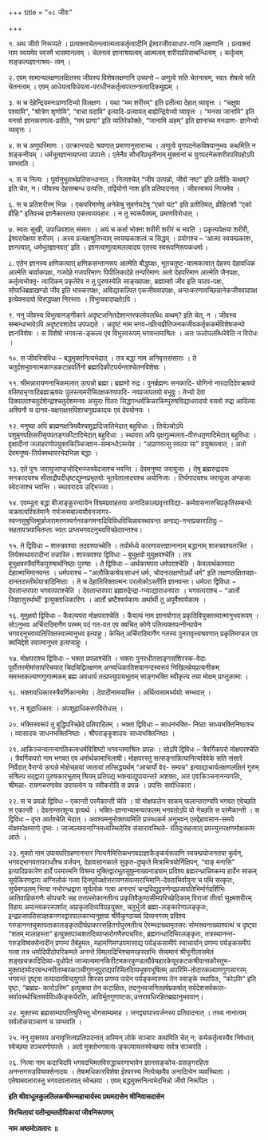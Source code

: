+++
title = "०८ जीवः"

+++

१. अथ जीवो निरूप्यते । प्रत्यक्त्वचेतनत्वात्मत्वकर्तृत्वादीनि ईश्वरजीवसाधार-णानि लक्षणानि । प्रत्यक्त्वं नाम स्वयमेव स्वस्मै भासमानत्वम् । चेतनत्वं ज्ञानाश्रयत्वम् आत्मत्वम् शरीरप्रतिसम्बन्धित्वम् । कर्तृत्वम् सङ्कल्पज्ञानाश्रय- त्वम् ।

२. एवम् सामान्यलक्षणलक्षितस्य जीवस्य विशेषलक्षणानि उच्यन्ते – अणुत्वे सति चेतनत्वम्, स्वतः शेषत्वे सति चेतनत्वम् । एवम् आधेयत्वविधेयत्व-पराधीनकर्तृत्वपरतन्त्रत्वादिकमूह्यम् ।

३. स च देहेन्द्रियमनःप्राणादिभ्यो विलक्षणः । यथा “मम शरीरम्” इति प्रतीत्या देहात् व्यावृत्तः । “चक्षुषा पश्यामि”, ”श्रोत्रेण शृणोमि”, “वाचा वदामि” इत्यादि-प्रत्यायत् बाह्येन्द्रियेभ्यो व्यावृत्तः । “मनसा जानामि” इति मनसो ज्ञानकरणत्व-प्रतीतेः, “मम प्राणा” इति व्यतिरेकोक्तेः, “जानामि अहम्” इति ज्ञानाच्च मनःप्राण- ज्ञानेभ्यो व्यावृत्तः ।

४. स च अणुपरिमाणः । उत्क्रान्त्यादेः श्रवणात् प्रमाणानुसाराच्च । अणुत्वे युगपदनेकविषयानुभवः कथमिति न शङ्कनीयम् । धर्मभूतज्ञानव्याप्त्या उपपत्तेः। एतेनैव सौभरिप्रभृतीनाम् मुक्तानां च युगपदनेकशरीरपरिग्रहोऽपि सम्भवति ।

५. स च नित्यः । पूर्वानुभूतार्थप्रतिसन्धानात् । नित्यश्चेत् “जीव उत्पन्नो, जीवो नष्ट” इति प्रतीतिः कथम्? इति चेत, न। जीवस्य देहसम्बन्ध उत्पत्तिः, तद्वियोगो नाश इति प्रतिपादनात् । जीवस्वरूपं नित्यमेव ।

६. स च प्रतिशरीरम् भिन्नः । एकपरिमाणेषु अनेकेषु सुवर्णघटेषु “एको घट” इति प्रतीतिवत्, व्रीहिराशौ “एको व्रीहिः” इतिवच्च ज्ञानैकारतया एकत्वव्यवहारः । न तु स्वरूपैक्यम्, प्रमाणविरोधात् ।

७. स्वतः सुखी, उपाधिवशात् संसारः । अयं च कर्ता भोक्ता शरीरी शरीरं च भवति । प्रकृत्यपेक्षया शरीरी, ईश्वरापेक्षया शरीरम् । अस्य प्रत्यक्षश्रुतिभ्याम् स्वयम्प्रकाशत्वं च सिद्धम् । प्रयोगश्च – ‘आत्मा स्वयम्प्रकाशः, ज्ञानत्वात्, धर्मभूतज्ञानवत्’ इति । ज्ञानत्वाणुत्वामलत्वादय एतस्य स्वरूपनिरूपकधर्माः।

८. एतेन ज्ञानस्य क्षणिकत्वात् क्षणिकसन्तानरूप आत्मेति बौद्धपक्षः, भूतचतुष्ट-यात्मकत्वात् देहस्य देहावधिक आत्मेति चार्वाकपक्षः, गजदेहे गजपरिमाणः पिपीलिकादेहे तन्परिमाणः अतो देहपरिमाण आत्मेति जैनपक्षः, कर्तृत्वभोक्तृ- त्वादिकम् प्रकृतेरेव न तु पुरुषस्येति साङ्ख्यपक्षः, ब्रह्माम्शो जीव इति यादव-पक्षः, सोपाधिब्रह्मखण्डो जीव इति भास्करपक्षः, अविद्याकल्पित एकजीववादपक्षः, अन्तःकरणावच्छिन्नानेकजीववादपक्ष इत्येवमादयो विरुद्धपक्षा निरस्ताः । विभुत्ववादपक्षोऽपि ।

९. ननु जीवस्य विभुत्वानङ्गीकारे अदृष्टजनितदेशान्तरफलोपलब्धिः कथम्? इति चेत्, न । जीवस्य सम्बन्धाभावेऽपि अदृष्टवशादेव उपपद्यते । अदृष्टं नाम भगव-त्प्रीत्यप्रीतिजनकजीवकर्तृककर्मविशेषजन्यो ज्ञानविशेषः । स विशेषो भगवत्स-ङ्कल्प एव विभुस्वरूपम् भगवन्तमाश्रितः । अतः फलोपलब्धिरेवेति न विरोधः ।

१०. स जीवस्त्रिविधः – बद्धमुक्तनित्यभेदात् । तत्र बद्धा नाम अनिवृत्तसंसाराः । ते चतुर्दशभुवनात्मकाण्डकटाहवर्तिनो ब्रह्मादिकीटपर्यन्ताश्चेतनविशेषाः ।

११. श्रीमन्नारायणनाभिकमलात् उत्पन्नो ब्रह्मा। ब्रह्मणो रुद्रः। पुनर्ब्रह्मणः सनकादि- योगिनो नारदादिदेवऋषयो वसिष्ठभृग्वादिब्रह्मऋषयः पुलस्त्यमरीचिदक्षकश्यपादि- नवप्रजापतयो बभूवुः। तेभ्यो देवा दिक्पालाश्चतुर्दशेन्द्राश्चतुर्दशमनवः असुराः पितरः सिद्धगन्धर्वकिन्नरकिम्पुरुषविद्याधरादयो वसवो रुद्रा आदित्या अश्विनौ च दानव-यक्षराक्षसपिशाचगुह्यकादयः एवं देवयोनयः ।

१२. मनुष्या अपि ब्राह्मणक्षत्रियवैश्यशूद्रादिजातिभेदात् बहुविधाः । तिर्यञ्चोऽपि पशुमृगपक्षिसरीसृपपतङ्गकीटादिभेदात् बहुविधाः । स्थावरा अपि वृक्षगुल्मलता-वीरुधतृणादिभेदात् बहुविधाः । वृक्षादीनां जलाहरणोपयुक्तकिञ्चिज्ज्ञान-सम्बन्धोऽस्त्येव । “अप्राणवत्सु स्वल्पा सा” ग्रयुक्तत्वात् । अतो देवमनुष्य-तिर्यक्स्थावरभेदभिन्ना बद्धाः ।

१३. एते पुनः जरायुजाण्डजोद्भिज्जस्वेदजाश्च भवन्ति । देवमनुष्या जरायुजाः । तेषु ब्रह्मरुद्रादयः सनकादयश्च सीताद्रौपदीधृष्टद्युम्नप्रभृतयोः भूतवेतालादयश्च अयोनिजाः । तिर्यगादयश्च जरायुजा अण्डजाः स्वेदजाश्च भवन्ति । स्थावरादय उद्भिज्जाः।

१४. एवम्भूता बद्धा बीजाङ्कुरन्यायेन विषमप्रवाहतया अनादिकालप्रवृत्ताविद्या- कर्मवासनारुचिप्रकृतिसम्बन्धैः चक्रवत्परिवर्तमानैः गर्भजन्मबाल्ययौवनजागर- स्वप्नसुषुप्तिमूर्छाजरामरणस्वर्गनरकगमनादिविविधविचिन्नावस्थावन्तः अनाद्य-नन्तप्रकारातिदुः – सहतापत्रयाभितप्ताः स्वतः प्राप्तभगवदनुभवविच्छेदवन्तश्च।

१५. ते द्विविधाः – शास्त्रवश्याः तदवश्याच्चेति । तयोर्मध्ये कारणायत्तज्ञानानाम् बद्धानाम् शास्त्रवश्यतास्ति । तिर्यक्स्थावरादीनां तन्नास्ति। शास्त्रवश्या द्विविधाः – बुभुक्षवो मुमुक्षवश्चेति । तत्र बुभुक्षवस्त्रैवर्गिकपुरुषार्थनिष्ठाः पुरुषाः । ते द्विविधाः – अर्थकामपरा धर्मपराश्चेति । केवलार्थकामपरा देहात्माभिमानवन्तः । धर्मपराश्च – “अलौकिकश्रेयःसाधनं धर्मः, चोदनालक्षणोऽर्थो धर्म” इति लक्षणलक्षितयज्ञ-दानतदस्तीर्थयात्रादिनिष्ठाः । ते च देहातिरिक्तात्मनः परलोकोऽस्तीति ज्ञानवन्तः। धर्मपरा द्विविधाः – देवतान्तरपरा भगवत्पराश्चेति । देवतान्तरपरा ब्रह्मरुद्रेन्द्रा-ग्न्याद्याराधनपराः । भगवत्पराश्च – “आर्तो जिज्ञासुरर्थार्थी’ इत्युक्ताधिकारिणः । आर्तो भ्रष्टैश्वर्यकामः अर्थार्थी तु अपूर्वैश्वर्यकामः ।

१६. मुमुक्षवो द्विविधाः – कैवल्यपरा मोक्षपराश्चेति । कैवल्यं नाम ज्ञानयोगात् प्रकृतिवियुक्तस्वात्मानुभवरूपम् । सोऽनुभवः अर्चिरादिमार्गेण परमम् पदं गत-वत एव क्वचित् कोणे पतित्यक्तपत्नीन्यायेन भगवदनुभवव्यतिरिक्तस्वात्मानुभव इत्याहुः। केचित् अर्चिरादिमार्गेण गतस्य पुनरावृत्त्यश्रवणात् प्रकृतिमण्डल एव क्वचिद्देशे स्वात्मानुभव इत्यप्याहुः ।

१७. मोक्षपराश्च द्विविधाः – भक्ता प्रपन्नाश्चेति । भक्ताः पुनरधीतसाङ्गसशिरस्क-वेदाः पूर्वोत्तरमीमांसापरिचयात् चिदचिद्विलक्षणम् अनवधिकातिशयानन्दस्वरूपं निखिलहेयप्रत्यनीकम् समस्तकल्याणगुणात्मकम् ब्रह्म अवधार्य तत्प्रप्त्युपायभूताम् साङ्गभक्ति स्वीकृत्य तया मोक्षम् प्राप्तुकामाः ।

१८. भक्तावधिकारस्त्रैवर्णिकानामेव । देवादीनामप्यस्ति । अर्थित्वसामर्थ्ययोः सम्भवात् ।

१९. न शूद्राधिकारः । अपशूद्राधिकरणविरोधात् ।

२०. भक्तिस्वरूपं तु बुद्धिपरिच्छेदे प्रतिपादितम् । भक्ता द्विविधाः – साधनभक्ति- निष्ठाः साध्यभक्तिनिष्ठाश्च । व्यासादयः साधनभक्तिनिष्ठाः । श्रीपराङ्कुशादयः साध्यभक्तिनिष्ठाः ।

२१. आकिञ्चन्यानन्यगतिकत्वधर्मविशिष्टो भगवन्तमाश्रितः प्रपन्नः । सोऽपि द्विविधः – त्रैवर्गिकपरो मोक्षपरश्चेति । त्रैवर्गिकपरो नाम भगवत एव धर्मार्थकामाभिलाषी। मोक्षपरस्तु सत्सङ्गान्नित्यानित्यविवेके सति संसारे निर्वेदात् वैराग्ये उत्पन्ने मोक्षेच्छायां जातायां तत्सिद्धयर्थम् “आचार्यो वेद- सम्पन्न” इत्याद्याचार्यलक्षणलक्षितं गुरुम् संश्रित्य तद्द्वारा पुरुषकारभूताम् श्रियम् प्रतिपद्य भक्त्याद्युपायान्तरे अशक्तः, अत एवाकिञ्चनानन्यगतिः, श्रीमन्ना- रायणचरणावेव उपायत्वेन यः स्वीकरोति स प्रपन्नः । प्रपत्तिः सर्वाधिकारा।

२२. स च प्रपन्नो द्विविधः – एकान्ती परमैकान्ती चेति । यो मोक्षफलेन साकम् फलान्तराण्यपि भगवत एवेच्छति स एकान्ती । देवतान्तरशून्य इत्यर्थः । भक्ति-ज्ञानाभ्यामन्यत्फलम् भगवतोऽपि यो नेच्छति स परमैकान्ती । स द्विविधः – दृप्त आर्तश्चेति भेदात् । अवश्यमनुभोक्तव्यमिति प्रारब्धकर्म अनुभवन् एतद्देहावसान-समये मोक्षमपेक्षमाणो दृष्तः । जाज्वल्यमानाग्निमध्यस्थितेरिव संसारावस्थिते- रतिदुःसहत्वात् प्रपत्त्युत्तरक्षणमोक्षकाम आर्तः ।

२३. मुक्तो नाम उपायपरिग्रहणानन्तरं नित्यनैमित्तिकभगवदाज्ञाकैङ्कर्यरूपाणि स्वयम्प्रयोजनतया कुर्वन्, भगवद्भागवतापराधाँश्च वर्जयन्, देहावसानकाले सुकृत-दुष्कृते मित्रामित्रयोर्निक्षिपन्, “वाङ् मनासि” इत्यादिप्रकारेण हार्दे परमात्मनि विश्रम्य मुक्तिद्वारभूतसुषुम्नाख्यनाड्याम् प्रविश्य ब्रह्मरन्ध्रान्निष्क्रम्य हार्देन साकम् सूर्यकिरणद्वारा अग्निलोकं गत्वा दिनपूर्वपक्षोत्तरायणसंवत्सराभिमानि-देवताभिर्वायुना च पथि सत्कृतः, सूर्यमण्डलम् भित्वा नभोरन्ध्रद्वारा सूर्यलोकं गत्वा अनन्तरं चन्द्रविद्युद्वरुणेन्द्रप्रजापतिभिर्मार्गदर्शिभिः आतिवाहिकगणैः सोपचारैः सह तत्तल्लोकानतीत्य प्रकृतिवैकुण्ठसीमपरिच्छेदिकाम् विराजां तीर्त्वा सूक्ष्मशरीरम् विहाय अमानवकरस्पर्शात् अप्राकृतदिव्यविग्रहयुक्तः, चतुर्भुजो ब्रह्मा-लङ्कारेणालङ्कृतः, इन्द्रप्रजापतिसञ्ज्ञकनगरद्वारपालकाभ्यनुज्ञया श्रीवैकुण्ठाख्यं दिव्यनगरम् प्रविश्य गरुडानन्तयुक्तपताकालङ्कृतदीर्घप्राकारसहितगोपुरमतीत्य ऐरम्मदाख्यामृतसरः सोमसवनाख्याश्वत्थं च दृष्ट्वा “शतम् मालाहस्ता” इत्युक्तपञ्चशतदिव्याप्सरोगणैरुपचरितः, ब्रह्मगन्धादिभिरलङ्कृतः, तत्रस्थानन्त-गरुडविष्वक्सेनादीन् प्रणम्य तैर्बहुमतः, महामणिमण्डपमासाद्य पर्यङ्कसामीपे स्वाचार्यान् प्रणम्य पर्यङ्कसमीपं गत्वा तत्र धर्मादिपीठोपरिकमले अनन्ते विमलादिभिश्चामरहस्ताभिः सेव्यमानं श्रीभूनीलासमेतं
शङ्खचक्रादिदिव्या-युधोपेतं जाज्वल्यमानकिरीटमकरकुण्डलग्रैवेयहारकेयूरकटकश्रीवत्सकौस्तुभ-मुक्तादामोदरबन्धनपीताम्बरकाञ्चीगुणनूपुराद्यपरिमितदिव्यभूषणभूषितम् अपरिमि-तोदारकल्याणगुणसागरम् भगवन्तं दृष्ट्वा तत्पादारविन्दयुगले शिरसा प्रणम्य पादेन पर्यङ्कमारुष्य तेन स्वाङ्के स्थापितः, “कोऽसि” इति पृष्टः, “ब्रह्मप्र- कारोऽस्मि” इत्युक्त्वा तेन कटाक्षितः, तदनुभवजनितहर्षप्रकर्षात् सर्वदेशसर्वकाल-सर्वावस्थोचितसर्वविधकैङ्कर्यरतिः, आविर्भूतगुणाष्टकः,उत्तरावधिरहितब्रह्मानुभववान्।

२४. मुक्तस्य ब्रह्मसाम्यापत्तिश्रुतिस्तु भोगसाम्यमाह । जगद्व्यापारवर्जनस्य प्रतिपादनात् । तस्य नानात्वम् सर्वलोकसञ्चरणं च सम्भवति ।

२५. ननु मुक्तस्य अनावृत्तित्वप्रतिपादनात् अस्मिन् लोके सञ्चारः कथमिति चेत् न; कर्मकर्तृत्वस्यैव निषेधात् स्वेच्छया सञ्चरणोपपत्तेः । अतो मुक्तोभगवत्स-ङ्कल्पायत्तस्वेच्छया सर्वत्र सञ्चरति ।

२६. नित्या नाम कदाचिदपि भगवदभिमतविरुद्धाचरणाभावेन ज्ञानसङ्कोच-प्रसङ्गरहिता अनन्तगरुडविष्वक्सेनादयः । तेषामधिकारविशेषा ईश्वरस्य नित्येच्छयैव अनादित्वेन व्यवस्थिताः । एतेषामवतारास्तु भगवदवतारवत् स्वेच्छया । एवम् बद्धमुक्तनित्यभेदभिन्नो जीवो निरूपितः ।

**इति श्रीवाधूलकुलतिलकश्रीमन्महाचार्यस्य प्रथमदासेन श्रीनिवासदासेन**

**विरचितायां यतीन्द्रमतदीपिकायां जीवनिरूपणम्**

**नाम अष्ठमोऽवतारः ॥**
